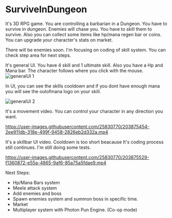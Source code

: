 # SurviveInDungeon

It's 3D RPG game. You are controlling a barbarian in a Dungeon. You have to survive in dungeon. Enemies will chase you. You have to skill them to survive. Also you can collect some items like hp/mana regen bar or coins. You can upgrade your character's stats on market.

There will be enemies soon. I'm focusing on coding of skill system. You can check step area for next steps.


It's general UI. You have 4 skill and 1 ultimate skill. Also you have a Hp and Mana bar. The character follows where you click with the mouse.
![generalUI 1](https://user-images.githubusercontent.com/25830770/203875635-0e8ba221-d2b6-45dd-b427-4d2b007e5f5a.png)

In UI, you can see the skills cooldown and if you dont have enough mana you will see the outofmana logo on your skill.

![generalUI 2](https://user-images.githubusercontent.com/25830770/203875638-6f2327f6-f9b2-4d05-8b09-da25ca8f601d.png)


It's a movement video. You can control your character in any direction you want.

https://user-images.githubusercontent.com/25830770/203875454-2ee911db-318e-499f-9458-2826eb2d332a.mp4


It's a skillbar UI video. Cooldown is too short beacause It's coding process still continues. I'm still doing some tests.

https://user-images.githubusercontent.com/25830770/203875529-f1360872-e55a-4865-9af6-85a75a5fdae9.mp4

Next Steps:
- Hp/Mana Bars system
- Meele attack system
- Add enemies and boss
- Spawn enemies system and summon boss in specific time.
- Market
- Multiplayer system with Photon Pun Engine. (Co-op mode)
